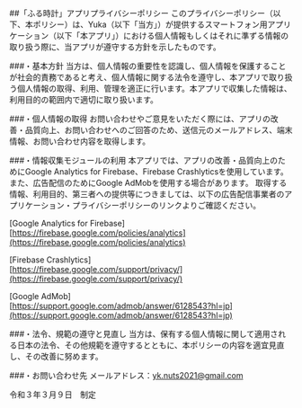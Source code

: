 ##「ふる時計」アプリプライバシーポリシー
このプライバシーポリシー（以下、本ポリシー）は、Yuka（以下「当方」）が提供するスマートフォン用アプリケーション（以下「本アプリ」）における個人情報もしくはそれに準ずる情報の取り扱う際に、当アプリが遵守する方針を示したものです。

###・基本方針
当方は、個人情報の重要性を認識し、個人情報を保護することが社会的責務であると考え、個人情報に関する法令を遵守し、本アプリで取り扱う個人情報の取得、利用、管理を適正に行います。本アプリで収集した情報は、利用目的の範囲内で適切に取り扱います。


###・個人情報の取得
お問い合わせやご意見をいただく際には、アプリの改善・品質向上、お問い合わせへのご回答のため、送信元のメールアドレス、端末情報、お問い合わせ内容を取得します。


###・情報収集モジュールの利用
本アプリでは、アプリの改善・品質向上のためにGoogle Analytics for Firebase、Firebase Crashlyticsを使用しています。また、広告配信のためにGoogle AdMobを使用する場合があります。
取得する情報、利用目的、第三者への提供等につきましては、以下の広告配信事業者のアプリケーション・プライバシーポリシーのリンクよりご確認ください。

[Google Analytics for Firebase]  
[https://firebase.google.com/policies/analytics](https://firebase.google.com/policies/analytics)

[Firebase Crashlytics]   
[https://firebase.google.com/support/privacy/](https://firebase.google.com/support/privacy/)

[Google AdMob]  
[https://support.google.com/admob/answer/6128543?hl=jp](https://support.google.com/admob/answer/6128543?hl=jp)

###・法令、規範の遵守と見直し
当方は、保有する個人情報に関して適用される日本の法令、その他規範を遵守するとともに、本ポリシーの内容を適宜見直し、その改善に努めます。

###・お問い合わせ先
メールアドレス：yk.nuts2021@gmail.com


令和３年３月９日　制定
